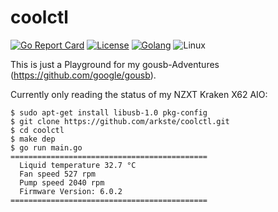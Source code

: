 # coolctl

[![Go Report Card](https://goreportcard.com/badge/github.com/arkste/coolctl)](https://goreportcard.com/report/github.com/arkste/coolctl)
[![License](https://img.shields.io/badge/license-MIT-blue.svg)](https://raw.githubusercontent.com/arkste/coolctl/master/LICENSE)
[![Golang](https://img.shields.io/badge/Go-1.13-blue.svg)](https://golang.org)
![Linux](https://img.shields.io/badge/Supports-Linux-green.svg)

This is just a Playground for my gousb-Adventures (https://github.com/google/gousb).

Currently only reading the status of my NZXT Kraken X62 AIO:

```
$ sudo apt-get install libusb-1.0 pkg-config
$ git clone https://github.com/arkste/coolctl.git
$ cd coolctl
$ make dep
$ go run main.go
============================================
  Liquid temperature 32.7 °C
  Fan speed 527 rpm
  Pump speed 2040 rpm
  Firmware Version: 6.0.2
============================================
```

